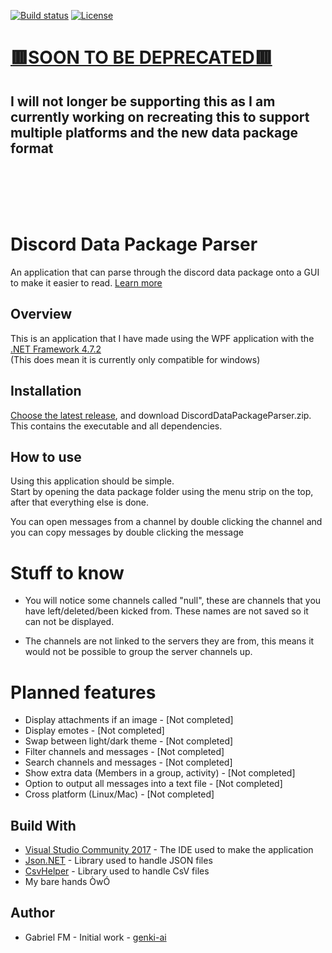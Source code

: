 [![Build status](https://ci.appveyor.com/api/projects/status/p6reklem37iyf0on?svg=true)](https://ci.appveyor.com/project/HyperGabe/discord-data-package-parser)
[![License](https://img.shields.io/badge/license-MIT-blue.svg)](https://github.com/HyperGabe/DiscordBot-SCP-079/blob/master/LICENSE)

# <ins>🟥SOON TO BE DEPRECATED🟥</ins>
## I will not longer be supporting this as I am currently working on recreating this to support multiple platforms and the new data package format
<br>
<br>
<br>
<br>

# Discord Data Package Parser
An application that can parse through the discord data package onto a GUI to make it easier to read. [Learn more](https://support.discordapp.com/hc/en-us/articles/360004957991-Your-Discord-Data-Package)

## Overview
This is an application that I have made using the WPF application with the [.NET Framework 4.7.2](https://dotnet.microsoft.com/download/dotnet-framework-runtime)  
(This does mean it is currently only compatible for windows)

## Installation
[Choose the latest release](https://github.com/genki-ai/Discord-Data-Package-Parser/releases/), and download DiscordDataPackageParser.zip. This contains the executable and all dependencies.

## How to use
Using this application should be simple.  
Start by opening the data package folder using the menu strip on the top, after that everything else is done.  

You can open messages from a channel by double clicking the channel and you can copy messages by double clicking the message

# Stuff to know
* You will notice some channels called "null", these are channels that you have left/deleted/been kicked from. These names are not saved so it can not be displayed.  

* The channels are not linked to the servers they are from, this means it would not be possible to group the server channels up.

# Planned features
* Display attachments if an image - [Not completed]
* Display emotes - [Not completed]
* Swap between light/dark theme - [Not completed]
* Filter channels and messages - [Not completed]
* Search channels and messages - [Not completed]
* Show extra data (Members in a group, activity) - [Not completed]
* Option to output all messages into a text file - [Not completed]
* Cross platform (Linux/Mac) - [Not completed]

## Build With
* [Visual Studio Community 2017](https://visualstudio.microsoft.com/) - The IDE used to make the application
* [Json.NET](https://www.newtonsoft.com/json) - Library used to handle JSON files
* [CsvHelper](https://joshclose.github.io/CsvHelper/) - Library used to handle CsV files
* My bare hands ÒwÓ

## Author
* Gabriel FM - Initial work - [genki-ai](https://github.com/genki-ai)
